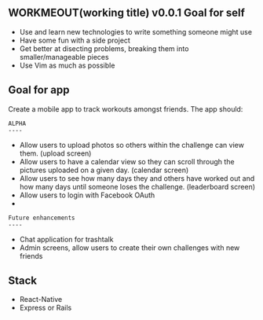 WORKMEOUT(working title) v0.0.1
Goal for self
---------
  - Use and learn new technologies to write something someone might use
  - Have some fun with a side project
  - Get better at disecting problems, breaking them into smaller/manageable pieces
  - Use Vim as much as possible

Goal for app
----------
Create a mobile app to track workouts amongst friends. The app should:

	ALPHA
	----
  - Allow users to upload photos so others within the challenge can view them. (upload screen)
  - Allow users to have a calendar view so they can scroll through the pictures uploaded on a given day. (calendar screen)
  - Allow users to see how many days they and others have worked out and how many days until someone loses the challenge. (leaderboard screen)
  - Allow users to login with Facebook OAuth
  - 

	Future enhancements
	----
  - Chat application for trashtalk 
  - Admin screens, allow users to create their own challenges with new friends 
  
Stack
----------
  - React-Native
  - Express or Rails 
